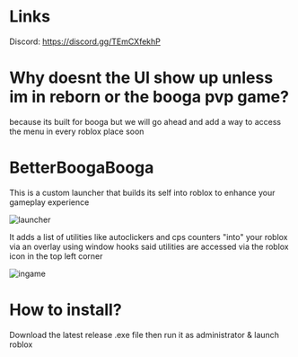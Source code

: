 # Links
Discord: https://discord.gg/TEmCXfekhP

# Why doesnt the UI show up unless im in reborn or the booga pvp game?
because its built for booga but we will go ahead and add a way to access the menu in every roblox place soon

# BetterBoogaBooga

This is a custom launcher that builds its self into roblox to enhance your gameplay experience

![launcher](https://i.imgur.com/vs7SHFe.png)

It adds a list of utilities like autoclickers and cps counters "into" your roblox via an overlay using window hooks
said utilities are accessed via the roblox icon in the top left corner

![ingame](https://i.imgur.com/svsKL0v.png)

# How to install?
Download the latest release .exe file then run it as administrator & launch roblox
